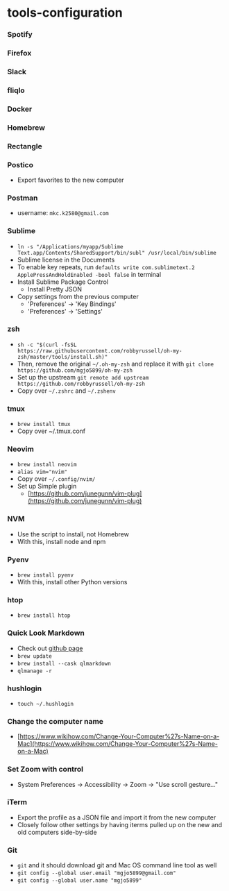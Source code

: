 # tools-configuration
### Spotify
### Firefox
### Slack
### fliqlo
### Docker
### Homebrew
### Rectangle

### Postico
- Export favorites to the new computer

### Postman
- username: `mkc.k2580@gmail.com`

### Sublime
- `ln -s "/Applications/myapp/Sublime Text.app/Contents/SharedSupport/bin/subl" /usr/local/bin/sublime`
- Sublime license in the Documents
- To enable key repeats, run `defaults write com.sublimetext.2 ApplePressAndHoldEnabled -bool false` in terminal
- Install Sublime Package Control
    - Install Pretty JSON
- Copy settings from the previous computer
    - 'Preferences' -> 'Key Bindings'
    - 'Preferences' -> 'Settings'

### zsh
- `sh -c "$(curl -fsSL https://raw.githubusercontent.com/robbyrussell/oh-my-zsh/master/tools/install.sh)"`
- Then, remove the original `~/.oh-my-zsh` and replace it with `git clone https://github.com/mgjo5899/oh-my-zsh`
- Set up the upstream `git remote add upstream https://github.com/robbyrussell/oh-my-zsh`
- Copy over `~/.zshrc` and `~/.zshenv`

### tmux
- `brew install tmux`
- Copy over ~/.tmux.conf

### Neovim
- `brew install neovim`
- `alias vim="nvim"`
- Copy over `~/.config/nvim/`
- Set up Simple plugin
    - [https://github.com/junegunn/vim-plug](https://github.com/junegunn/vim-plug)

### NVM
- Use the script to install, not Homebrew
- With this, install node and npm

### Pyenv
- `brew install pyenv`
- With this, install other Python versions

### htop
- `brew install htop`

### Quick Look Markdown
- Check out [github page](https://github.com/toland/qlmarkdown)
- `brew update`
- `brew install --cask qlmarkdown`
- `qlmanage -r`

### hushlogin
- `touch ~/.hushlogin`

### Change the computer name
- [https://www.wikihow.com/Change-Your-Computer%27s-Name-on-a-Mac](https://www.wikihow.com/Change-Your-Computer%27s-Name-on-a-Mac)

### Set Zoom with control
- System Preferences -> Accessibility -> Zoom -> "Use scroll gesture..."

### iTerm
- Export the profile as a JSON file and import it from the new computer
- Closely follow other settings by having iterms pulled up on the new and old computers side-by-side

### Git
- `git` and it should download git and Mac OS command line tool as well
- `git config --global user.email "mgjo5899@gmail.com"`
- `git config --global user.name "mgjo5899"`
